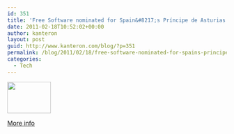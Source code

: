 ```yaml
---
id: 351
title: 'Free Software nominated for Spain&#8217;s Príncipe de Asturias Awards 2011'
date: 2011-02-18T10:52:02+00:00
author: kanteron
layout: post
guid: http://www.kanteron.com/blog/?p=351
permalink: /blog/2011/02/18/free-software-nominated-for-spains-principe-de-asturias-awards-2011/
categories:
  - Tech
---
```

[<img class="alignleft" title="campaign banner" src="http://www.cenatic.es/images/stories/PA/banner_y_sello_pa.jpg" alt="" width="100" height="72" />](http://www.cenatic.es/swlppa)

<a title="http://www.gacetatecnologica.com/esociedad/1631-el-software-libre-opta-a-la-candidatura-a-los-premios-principe-de-asturias-2011.html" href="http://www.gacetatecnologica.com/esociedad/1631-el-software-libre-opta-a-la-candidatura-a-los-premios-principe-de-asturias-2011.html" target="_blank">More info</a>
